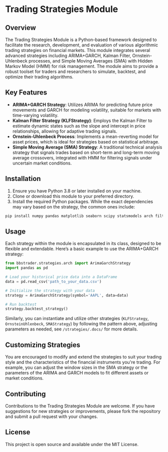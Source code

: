 # Trading Strategies Module

## Overview

The Trading Strategies Module is a Python-based framework designed to facilitate the research, development, and evaluation of various algorithmic trading strategies on financial markets. This module integrates several advanced strategies including ARIMA+GARCH, Kalman Filter, Ornstein-Uhlenbeck processes, and Simple Moving Averages (SMA) with Hidden Markov Model (HMM) for risk management. The module aims to provide a robust toolset for traders and researchers to simulate, backtest, and optimize their trading algorithms.

## Key Features

- **ARIMA+GARCH Strategy**: Utilizes ARIMA for predicting future price movements and GARCH for modeling volatility, suitable for markets with time-varying volatility.
- **Kalman Filter Strategy (KLFStrategy)**: Employs the Kalman Filter to estimate dynamic states such as the slope and intercept in price relationships, allowing for adaptive trading signals.
- **Ornstein-Uhlenbeck Process**: Implements a mean-reverting model for asset prices, which is ideal for strategies based on statistical arbitrage.
- **Simple Moving Average (SMA) Strategy**: A traditional technical analysis strategy that signals trades based on short-term and long-term moving average crossovers, integrated with HMM for filtering signals under uncertain market conditions.

## Installation

1. Ensure you have Python 3.8 or later installed on your machine.
2. Clone or download this module to your preferred directory.
3. Install the required Python packages. While the exact dependencies may vary based on the strategy, the common ones include:

```bash
pip install numpy pandas matplotlib seaborn scipy statsmodels arch filterpy
```

## Usage

Each strategy within the module is encapsulated in its class, designed to be flexible and extendable. Here’s a basic example to use the ARIMA+GARCH strategy:

```python
from bbstrader.strategies.arch import ArimaGarchStrategy
import pandas as pd

# Load your historical price data into a DataFrame
data = pd.read_csv('path_to_your_data.csv')

# Initialize the strategy with your data
strategy = ArimaGarchStrategy(symbol='AAPL', data=data)

# Run backtest
strategy.backtest_strategy()
```

Similarly, you can instantiate and utilize other strategies (`KLFStrategy`, `OrnsteinUhlenbeck`, `SMAStrategy`) by following the pattern above, adjusting parameters as needed, see `/strategies/.docs/` for more details.

## Customizing Strategies

You are encouraged to modify and extend the strategies to suit your trading style and the characteristics of the financial instruments you're trading. For example, you can adjust the window sizes in the SMA strategy or the parameters of the ARIMA and GARCH models to fit different assets or market conditions.

## Contributing

Contributions to the Trading Strategies Module are welcome. If you have suggestions for new strategies or improvements, please fork the repository and submit a pull request with your changes.

## License

This project is open source and available under the MIT License.